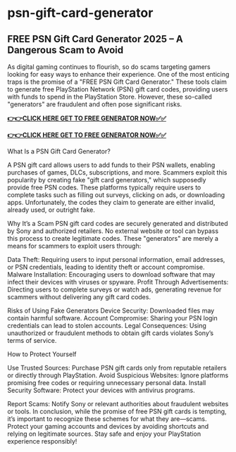 # psn-gift-card-generator

## FREE PSN Gift Card Generator 2025 – A Dangerous Scam to Avoid

As digital gaming continues to flourish, so do scams targeting gamers looking for easy ways to enhance their experience. One of the most enticing traps is the promise of a "FREE PSN Gift Card Generator." These tools claim to generate free PlayStation Network (PSN) gift card codes, providing users with funds to spend in the PlayStation Store. However, these so-called "generators" are fraudulent and often pose significant risks.


[**👉👉CLICK HERE GET TO FREE GENERATOR NOW✅✅**](https://raj-review.com/psnxyzq)


[**👉👉CLICK HERE GET TO FREE GENERATOR NOW✅✅**](https://raj-review.com/psnxyzq)

What Is a PSN Gift Card Generator?

A PSN gift card allows users to add funds to their PSN wallets, enabling purchases of games, DLCs, subscriptions, and more. Scammers exploit this popularity by creating fake "gift card generators," which supposedly provide free PSN codes. These platforms typically require users to complete tasks such as filling out surveys, clicking on ads, or downloading apps. Unfortunately, the codes they claim to generate are either invalid, already used, or outright fake.

Why It’s a Scam
PSN gift card codes are securely generated and distributed by Sony and authorized retailers. No external website or tool can bypass this process to create legitimate codes. These "generators" are merely a means for scammers to exploit users through:

Data Theft: Requiring users to input personal information, email addresses, or PSN credentials, leading to identity theft or account compromise.
Malware Installation: Encouraging users to download software that may infect their devices with viruses or spyware.
Profit Through Advertisements: Directing users to complete surveys or watch ads, generating revenue for scammers without delivering any gift card codes.

Risks of Using Fake Generators
Device Security: Downloaded files may contain harmful software.
Account Compromise: Sharing your PSN login credentials can lead to stolen accounts.
Legal Consequences: Using unauthorized or fraudulent methods to obtain gift cards violates Sony’s terms of service.

How to Protect Yourself

Use Trusted Sources: Purchase PSN gift cards only from reputable retailers or directly through PlayStation.
Avoid Suspicious Websites: Ignore platforms promising free codes or requiring unnecessary personal data.
Install Security Software: Protect your devices with antivirus programs.

Report Scams: Notify Sony or relevant authorities about fraudulent websites or tools.
In conclusion, while the promise of free PSN gift cards is tempting, it’s important to recognize these schemes for what they are—scams. Protect your gaming accounts and devices by avoiding shortcuts and relying on legitimate sources. Stay safe and enjoy your PlayStation experience responsibly!

